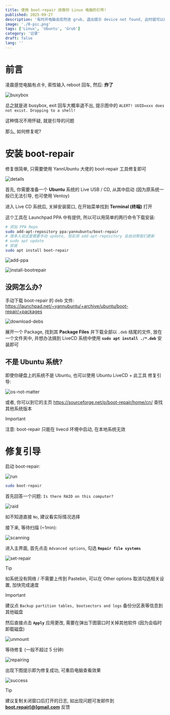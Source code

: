 ```yaml
---
title: 使用 boot-repair 拯救你 Linux 电脑的引导!
published: 2025-09-27
description: '有时开电脑会突然进 grub, 退出提示 device not found, 此时就可以用 livecd + boot-repair 工具解决'
image: './0-pic.png'
tags: ['Linux', 'Ubuntu', 'Grub']
category: '记录'
draft: false
lang: ''
---
```


# 前言

凌晨感觉电脑有点卡, 索性输入 reboot 回车, 然后: **炸了**

![buxybox](./1-buxybox.png)

总之就是进 busybox, exit 回车大概率退不出, 提示图中的 `ALERT! UUID=xxx does not exist. Dropping to a shell!`

这种情况不用怀疑, 就是引导的问题

那么, 如何修复呢?

# 安装 boot-repair

修复很简单, 只需要使用 YannUbuntu 大佬的 boot-repair 工具修复即可

![details](./2-details.png)

首先, 你需要准备一个 **Ubuntu** 系统的 Live USB / CD, 从其中启动 (因为原系统一般已无法引导, 也可使用 Ventoy)

进入 Live CD 系统后, 关掉安装窗口, 在开始菜单找到 **Terminal (终端)** 打开

这个工具在 Launchpad PPA 中有提供, 所以可以用简单的两行命令下载安装:

```bash
# 添加 PPA Repo
sudo add-apt-repository ppa:yannubuntu/boot-repair
# 很多人说这里需要手动 update, 但实测 add-apt-repository 会自动帮我们更新
# sudo apt update
# 安装
sudo apt install boot-repair
```

![add-ppa](./3-add-ppa.png)

![install-bootrepair](./4-install-bootrepair.png)

## 没网怎么办?

手动下载 boot-repair 的 deb 文件: https://launchpad.net/~yannubuntu/+archive/ubuntu/boot-repair/+packages

![download-debs](./5-download-debs.png)

展开一个 Package, 找到其 **Package Files** 并下载全部以 `.deb` 结尾的文件, 放在一个文件夹中, 并想办法搞到 LiveCD 系统中使用 **`sudo apt install ./*.deb`** 安装即可

## 不是 Ubuntu 系统?

即使你硬盘上的系统不是 Ubuntu, 也可以使用 Ubuntu LiveCD + 此工具 修复引导:

![os-not-matter](./6-os-not-matter.png)

或者, 你可以到它的主页 https://sourceforge.net/p/boot-repair/home/cn/ 查找其他系统版本

> [!IMPORTANT]
> 注意: boot-repair 只能在 livecd 环境中启动, 在本地系统无效

# 修复引导

启动 boot-repair:

![run](./7-run.png)

```bash
sudo boot-repair
```

首先回答一个问题: `Is there RAID on this computer?`

![raid](./8-raid.png)

如不知道直接 `No`, 建议看实际情况选择

接下来, 等待扫描 (~1min):

![scanning](./9-scanning.png)

进入主界面, 首先点击 `Advanced options`, 勾选 **`Repair file systems`**

![set-repair](./10-set-repair.png)

> [!TIP]
> 如系统没有网络 / 不需要上传到 Pastebin, 可以在 Other options 取消勾选相关设置, 加快完成速度

> [!IMPORTANT]
> 建议点 `Backup partition tables, bootsectors and logs` 备份分区表等信息到其他磁盘

然后直接点击 **`Apply`** 应用更改, 需要在弹出下图窗口时关掉其他软件 (因为会临时卸载磁盘)

![unmount](./11-unmount.png)

等待修复 (一般不超过 5 分钟)

![repairing](./12-repairing.png)

出现下图提示即为修复成功, 可重启电脑查看效果

![success](./13-success.png)

> [!TIP]
> 建议复制关闭窗口后打开的日志, 如出现问题可发邮件到 **[boot.repair[@]gmail.com](boot.repair@gmail.com)** 反馈